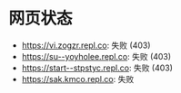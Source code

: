 # 网页状态
- https://vi.zogzr.repl.co: 失败 (403)
- https://su--yoyholee.repl.co: 失败 (403)
- https://start--stpstyc.repl.co: 失败 (403)
- https://sak.kmco.repl.co: 失败
